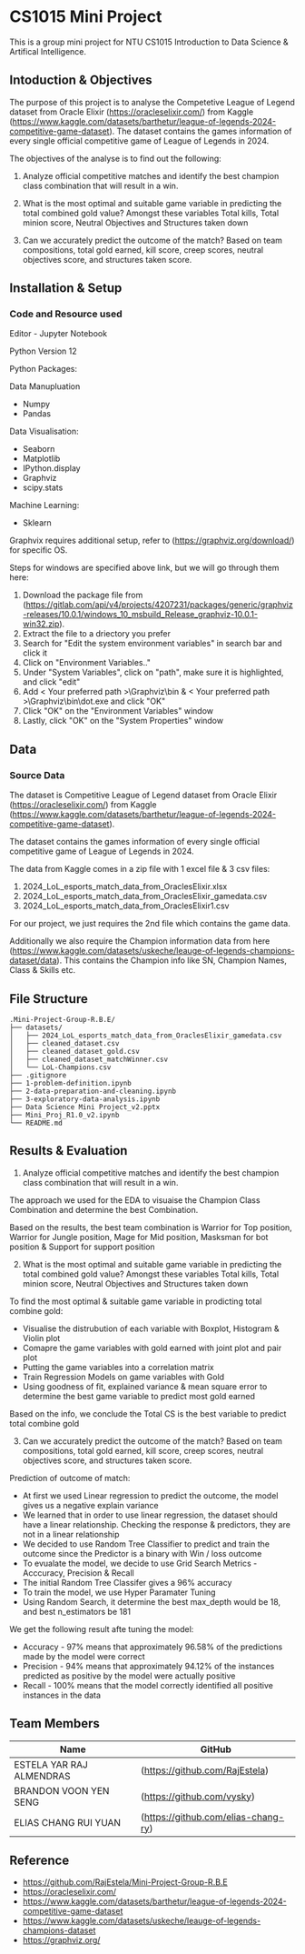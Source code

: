 # CS1015 Mini Project

This is a group mini project for NTU CS1015 Introduction to Data Science & Artifical Intelligence.

## Intoduction & Objectives
The purpose of this project is to analyse the Competetive League of Legend dataset from Oracle Elixir (https://oracleselixir.com/) from Kaggle (https://www.kaggle.com/datasets/barthetur/league-of-legends-2024-competitive-game-dataset). The dataset contains the games information of every single official competitive game of League of Legends in 2024.

The objectives of the analyse is to find out the following:
1. Analyze official competitive matches and identify the best champion class combination that will result in a win.

2. What is the most optimal and suitable game variable in predicting the total combined gold value? Amongst these variables Total kills, Total minion score, Neutral Objectives and Structures taken down

3. Can we accurately predict the outcome of the match? Based on team compositions, total gold earned, kill score, creep scores, neutral objectives score, and structures taken score.

## Installation & Setup
### Code and Resource used
Editor - Jupyter Notebook

Python Version 12

Python Packages:

Data Manupluation
- Numpy
- Pandas

Data Visualisation:
- Seaborn
- Matplotlib
- IPython.display
- Graphviz
- scipy.stats

Machine Learning:
- Sklearn

Graphvix requires additional setup, refer to (https://graphviz.org/download/)
for specific OS.

Steps for windows are specified above link, but we will go through them here:
1. Download the package file from (https://gitlab.com/api/v4/projects/4207231/packages/generic/graphviz-releases/10.0.1/windows_10_msbuild_Release_graphviz-10.0.1-win32.zip).
2. Extract the file to a driectory you prefer
3. Search for "Edit the system environment variables" in search bar and click it
4. Click on "Environment Variables.."
5. Under "System Variables", click on "path", make sure it is highlighted, and click "edit"
6. Add < Your preferred path >\Graphviz\bin & < Your preferred path >\Graphviz\bin\dot.exe and click "OK"
7. Click "OK" on the "Environment Variables" window
8. Lastly, click "OK" on the "System Properties" window

## Data
### Source Data
The dataset is  Competitive League of Legend dataset from Oracle Elixir (https://oracleselixir.com/) from Kaggle (https://www.kaggle.com/datasets/barthetur/league-of-legends-2024-competitive-game-dataset).

The dataset contains the games information of every single official competitive game of League of Legends in 2024.

The data from Kaggle comes in a zip file with 1 excel file & 3 csv files:
1. 2024_LoL_esports_match_data_from_OraclesElixir.xlsx
2. 2024_LoL_esports_match_data_from_OraclesElixir_gamedata.csv
3. 2024_LoL_esports_match_data_from_OraclesElixir1.csv

For our project, we just requires the 2nd file which contains the game data.

Additionally we also require the Champion information data from here (https://www.kaggle.com/datasets/uskeche/leauge-of-legends-champions-dataset/data). This contains the Champion info like SN, Champion Names, Class & Skills etc.

## File Structure
    .Mini-Project-Group-R.B.E/
    ├── datasets/
    │   ├── 2024_LoL_esports_match_data_from_OraclesElixir_gamedata.csv
    │   ├── cleaned_dataset.csv
    │   ├── cleaned_dataset_gold.csv
    │   ├── cleaned_dataset_matchWinner.csv
    │   └── LoL-Champions.csv
    ├── .gitignore
    ├── 1-problem-definition.ipynb
    ├── 2-data-preparation-and-cleaning.ipynb
    ├── 3-exploratory-data-analysis.ipynb
    ├── Data Science Mini Project_v2.pptx
    ├── Mini_Proj_R1.0_v2.ipynb
    └── README.md

## Results & Evaluation
1. Analyze official competitive matches and identify the best champion class combination that will result in a win.

The approach we used for the EDA to visuaise the Champion Class Combination and determine the best Combination.

Based on the results, the best team combination is Warrior for Top position, Warrior for Jungle position, Mage for Mid position, Masksman for bot position & Support for support position

2. What is the most optimal and suitable game variable in predicting the total combined gold value? Amongst these variables Total kills, Total minion score, Neutral Objectives and Structures taken down

To find the most optimal & suitable game variable in prodicting total combine gold:
-  Visualise the distrubution of each variable with Boxplot, Histogram & Violin plot
- Comapre the game variables with gold earned with joint plot and pair plot
- Putting the game variables into a correlation matrix
- Train Regression Models on game variables with Gold
- Using goodness of fit, explained variance & mean square error to determine the best game variable to predict most gold earned

Based on the info, we conclude the Total CS is the best variable to predict total combine gold

3. Can we accurately predict the outcome of the match? Based on team compositions, total gold earned, kill score, creep scores, neutral objectives score, and structures taken score.

Prediction of outcome of match:
- At first we used Linear regression to predict the outcome, the model gives us a negative explain variance
- We learned that in order to use linear regression, the dataset should have a linear relationship. Checking the response & predictors, they are not in a linear relationship
- We decided to use Random Tree Classifier to predict and train the outcome since the Predictor is a binary with Win / loss outcome
- To evualate the model, we decide to use Grid Search Metrics - Acccuracy, Precision & Recall
- The initial Random Tree Classifer gives a 96% accuracy
- To train the model, we use Hyper Paramater Tuning
- Using Random Search, it determine the best max_depth would be 18, and best n_estimators be 181

We get the following result afte tuning the model:
- Accuracy - 97% means that approximately 96.58% of the predictions made by the model were correct
- Precision - 94% means that approximately 94.12% of the instances predicted as positive by the model were actually positive
- Recall - 100% means that the model correctly identified all positive instances in the data

## Team Members
|Name     |  GitHub   | 
|---------|-----------------|
|ESTELA YAR RAJ ALMENDRAS|(https://github.com/RajEstela)|
|BRANDON VOON YEN SENG|(https://github.com/vysky)|
|ELIAS CHANG RUI YUAN|(https://github.com/elias-chang-ry)|

## Reference
- https://github.com/RajEstela/Mini-Project-Group-R.B.E
- https://oracleselixir.com/
- https://www.kaggle.com/datasets/barthetur/league-of-legends-2024-competitive-game-dataset
- https://www.kaggle.com/datasets/uskeche/leauge-of-legends-champions-dataset
- https://graphviz.org/
